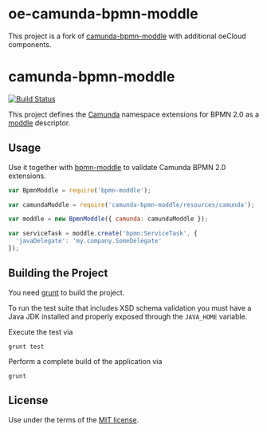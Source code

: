 # oe-camunda-bpmn-moddle
This project is a fork of [camunda-bpmn-moddle](https://github.com/camunda/camunda-bpmn-moddle) with additional oeCloud components.

# camunda-bpmn-moddle

[![Build Status](https://travis-ci.org/camunda/camunda-bpmn-moddle.svg)](https://travis-ci.org/camunda/camunda-bpmn-moddle)

This project defines the [Camunda](https://camunda.org) namespace extensions for BPMN 2.0 as a [moddle](https://github.com/bpmn-io/moddle) descriptor.


## Usage

Use it together with [bpmn-moddle](https://github.com/bpmn-io/bpmn-moddle) to validate Camunda BPMN 2.0 extensions.

```javascript
var BpmnModdle = require('bpmn-moddle');

var camundaModdle = require('camunda-bpmn-moddle/resources/camunda');

var moddle = new BpmnModdle({ camunda: camundaModdle });

var serviceTask = moddle.create('bpmn:ServiceTask', {
  'javaDelegate': 'my.company.SomeDelegate'
});
```


## Building the Project

You need [grunt](http://gruntjs.com) to build the project.

To run the test suite that includes XSD schema validation you must have a Java JDK installed and properly exposed through the `JAVA_HOME` variable.

Execute the test via

```
grunt test
```

Perform a complete build of the application via

```
grunt
```


## License

Use under the terms of the [MIT license](http://opensource.org/licenses/MIT).
